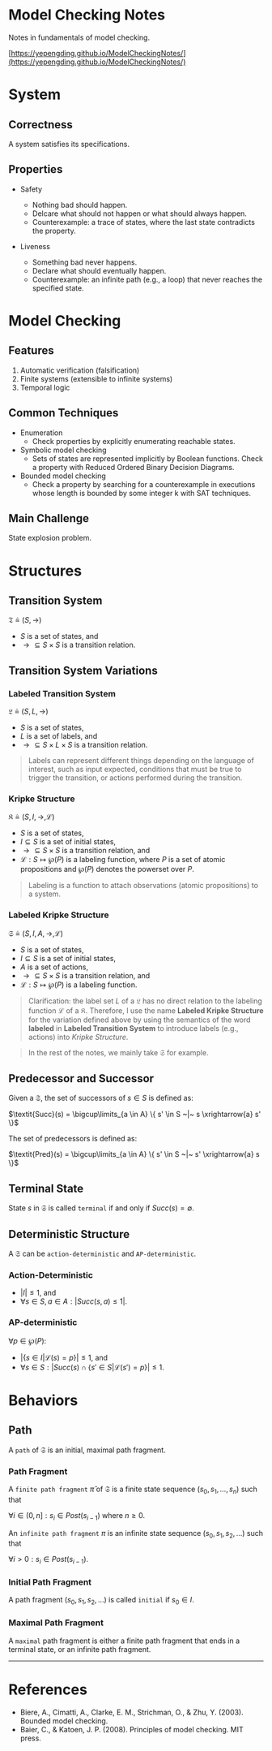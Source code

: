 # Model Checking Notes

Notes in fundamentals of model checking.

[https://yepengding.github.io/ModelCheckingNotes/](https://yepengding.github.io/ModelCheckingNotes/)

# System

## Correctness

A system satisfies its specifications.

## Properties

- Safety
    - Nothing bad should happen.
    - Delcare what should not happen or what should always happen.
    - Counterexample: a trace of states, where the last state contradicts the property.

- Liveness
    - Something bad never happens.
    - Declare what should eventually happen.
    - Counterexample: an infinite path (e.g., a loop) that never reaches the specified state.

# Model Checking

## Features

1. Automatic verification (falsification)
2. Finite systems (extensible to infinite systems)
3. Temporal logic

## Common Techniques

- Enumeration
    - Check properties by explicitly enumerating reachable states.
- Symbolic model checking
    - Sets of states are represented implicitly by Boolean functions. Check a property with Reduced Ordered Binary
      Decision Diagrams.
- Bounded model checking
    - Check a property by searching for a counterexample in executions whose length is bounded by some integer k with
      SAT techniques.

## Main Challenge

State explosion problem.

# Structures

## Transition System

$\mathfrak{T} \triangleq (S, {\to})$

- $S$ is a set of states, and
- ${\to} \subseteq S \times S$ is a transition relation.

## Transition System Variations

### Labeled Transition System

$\mathfrak{L} \triangleq (S, L, {\to})$

- $S$ is a set of states,
- $L$ is a set of labels, and
- ${\to} \subseteq S \times L \times S$ is a transition relation.

> Labels can represent different things depending on the language of interest, such as input expected, conditions that must be true to trigger the transition, or actions performed during the transition.

### Kripke Structure

$\mathfrak{K} \triangleq (S, I, {\to}, \mathcal{L})$

- $S$ is a set of states,
- $I \subseteq S$ is a set of initial states,
- ${\to} \subseteq S \times S$ is a transition relation, and
- $\mathcal{L}: S \mapsto \wp(P)$ is a labeling function, where $P$ is a set of atomic propositions and $\wp(P)$ denotes
  the powerset over $P$.

> Labeling is a function to attach observations (atomic propositions) to a system.

### Labeled Kripke Structure

$\mathfrak{S} \triangleq (S, I, A, {\to}, \mathcal{L})$

- $S$ is a set of states,
- $I \subseteq S$ is a set of initial states,
- $A$ is a set of actions,
- ${\to} \subseteq S \times S$ is a transition relation, and
- $\mathcal{L}: S \mapsto \wp(P)$ is a labeling function.

> Clarification: the label set $L$ of a $\mathfrak{L}$ has no direct relation to the labeling function $\mathcal{L}$ of a $\mathfrak{K}$. Therefore, I use the name **Labeled Kripke Structure** for the variation defined above by using the semantics of the word **labeled** in **Labeled Transition System** to introduce labels (e.g., actions) into *Kripke Structure*.

> In the rest of the notes, we mainly take $\mathfrak{S}$ for example.

## Predecessor and Successor

Given a $\mathfrak{S}$, the set of successors of $s \in S$ is defined as:

$\textit{Succ}(s) = \bigcup\limits_{a \in A} \{ s' \in S ~|~ s \xrightarrow{a} s' \}$

The set of predecessors is defined as:

$\textit{Pred}(s) = \bigcup\limits_{a \in A} \{ s' \in S ~|~ s' \xrightarrow{a} s \}$

## Terminal State

State $s$ in $\mathfrak{S}$ is called `terminal` if and only if $\textit{Succ}(s)=\emptyset$.

## Deterministic Structure

A $\mathfrak{S}$ can be `action-deterministic` and `AP-deterministic`.

### Action-Deterministic

- $|I| \leq 1$, and
- $\forall s \in S, a \in A: |\textit{Succ}(s, a) \leq 1|$.

### AP-deterministic

$\forall p \in \wp(P):$

- $|\{ s \in I | \mathcal{L}(s) = p \}| \leq 1$, and
- $\forall s \in S: |\textit{Succ}(s) \cap \{ s' \in S | \mathcal{L}(s') = p \}| \leq 1$.

# Behaviors

## Path

A `path` of $\mathfrak{S}$ is an initial, maximal path fragment.

### Path Fragment

A `finite path fragment` $\hat{\pi}$ of $\mathfrak{S}$ is a finite state sequence $(s_0, s_1, \dots, s_n)$ such that

$\forall i \in (0, n]: s_i \in \textit{Post}(s_{i-1})$ where $n \geq 0$.

An `infinite path fragment` $\pi$ is an infinite state sequence $(s_0, s_1, s_2, \dots)$ such that 

$\forall i > 0: s_i \in \textit{Post}(s_{i-1})$.

### Initial Path Fragment

A path fragment $(s_0, s_1, s_2, \dots)$ is called `initial` if $s_0 \in I$.

### Maximal Path Fragment

A `maximal` path fragment is either a finite path fragment that ends in a terminal state, or an infinite path fragment.

---

# References

- Biere, A., Cimatti, A., Clarke, E. M., Strichman, O., & Zhu, Y. (2003). Bounded model checking.
- Baier, C., & Katoen, J. P. (2008). Principles of model checking. MIT press.